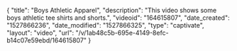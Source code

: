 {
    "title": "Boys Athletic Apparel",
    "description": "This video shows some boys athletic tee shirts and shorts.",
    "videoid": "164615807",
    "date_created": "1527866236",
    "date_modified": "1527866325",
    "type": "captivate",
    "layout": "video",
    "url": "\/v\/1ab48c5b-695e-4149-8efc-b14c07e59ebd\/164615807"
}
